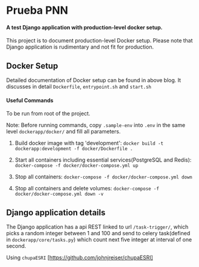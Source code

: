 # Prueba PNN
#### A test Django application with production-level docker setup.

This project is to document production-level Docker setup. Please note that Django application is rudimentary and not fit for production.

## Docker Setup
Detailed documentation of Docker setup can be found in above blog.
It discusses in detail `Dockerfile`, `entrypoint.sh` and `start.sh`

#### Useful Commands
To be run from root of the project.

Note: Before running commands, copy `.sample-env` into `.env` in the same level `dockerapp/docker/` and fill all parameters.
1. Build docker image with tag 'development':
`docker build -t dockerapp:development -f docker/Dockerfile .`

2. Start all containers including essential services(PostgreSQL and Redis):  `docker-compose -f docker/docker-compose.yml up`

3. Stop all containers: `docker-compose -f docker/docker-compose.yml down`

4. Stop all containers and delete volumes: `docker-compose -f docker/docker-compose.yml down -v`

## Django application details
The Django application has a api REST linked to url `/task-trigger/`, which picks a random integer between 1 and 100 and send to celery task(defined in `dockerapp/core/tasks.py`) which count next five integer at interval of one second.


Using `chupaESRI` [https://github.com/johnjreiser/chupaESRI]
 
